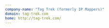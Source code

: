 ```yaml
---
company-name: "Tag Trek (formerly IP Mappers)"
domain: tag-trek.com
home: http://tag-trek.com/
---
```




